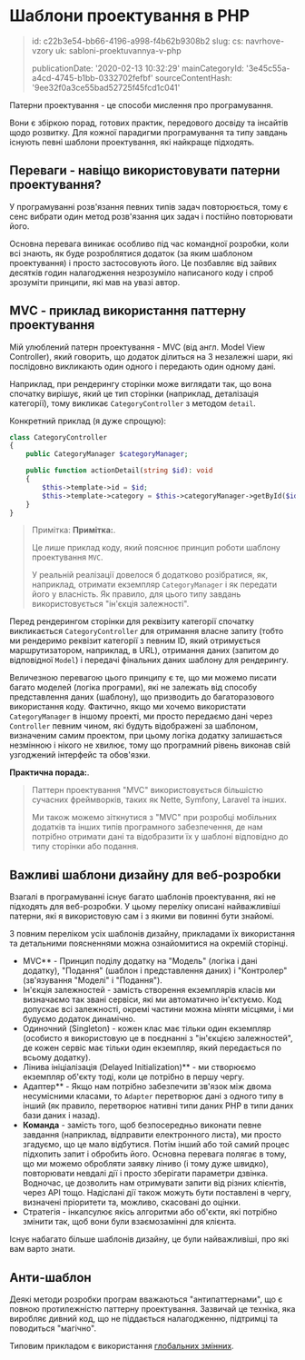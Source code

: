 Шаблони проектування в PHP
==========================

> id: c22b3e54-bb66-4196-a998-f4b62b9308b2
> slug:
> 	cs: navrhove-vzory
> 	uk: sabloni-proektuvannya-v-php
> 
> publicationDate: '2020-02-13 10:32:29'
> mainCategoryId: '3e45c55a-a4cd-4745-b1bb-0332702fefbf'
> sourceContentHash: '9ee32f0a3ce55bad52725f45fcd1c041'

Патерни проектування - це способи мислення про програмування.

Вони є збіркою порад, готових практик, передового досвіду та інсайтів щодо розвитку. Для кожної парадигми програмування та типу завдань існують певні шаблони проектування, які найкраще підходять.

Переваги - навіщо використовувати патерни проектування?
---------------------------------------

У програмуванні розв'язання певних типів задач повторюється, тому є сенс вибрати один метод розв'язання цих задач і постійно повторювати його.

Основна перевага виникає особливо під час командної розробки, коли всі знають, як буде розроблятися додаток (за яким шаблоном проектування) і просто застосовують його. Це позбавляє від зайвих десятків годин налагодження незрозуміло написаного коду і спроб зрозуміти принципи, які мав на увазі автор.

MVC - приклад використання паттерну проектування
--------------------------------------

Мій улюблений патерн проектування - MVC (від англ. Model View Controller), який говорить, що додаток ділиться на 3 незалежні шари, які послідовно викликають один одного і передають один одному дані.

Наприклад, при рендерингу сторінки може виглядати так, що вона спочатку вирішує, який це тип сторінки (наприклад, деталізація категорії), тому викликає `CategoryController` з методом `detail`.

Конкретний приклад (я дуже спрощую):

```php
class CategoryController
{
    public CategoryManager $categoryManager;

    public function actionDetail(string $id): void
    {
        $this->template->id = $id;
        $this->template->category = $this->categoryManager->getById($id);
    }
}
```

> Примітка: **Примітка:**.
>
> Це лише приклад коду, який пояснює принцип роботи шаблону проектування `MVC`.
>
> У реальній реалізації довелося б додатково розібратися, як, наприклад, отримати екземпляр `CategoryManager` і як передати його у власність. Як правило, для цього типу завдань використовується "ін'єкція залежності".

Перед рендерингом сторінки для реквізиту категорії спочатку викликається `CategoryController` для отримання власне запиту (тобто ми рендеримо реквізит категорії з певним ID, який отримується маршрутизатором, наприклад, в URL), отримання даних (запитом до відповідної `Model`) і передачі фінальних даних шаблону для рендерингу.

Величезною перевагою цього принципу є те, що ми можемо писати багато моделей (логіка програми), які не залежать від способу представлення даних (шаблону), що призводить до багаторазового використання коду. Фактично, якщо ми хочемо використати `CategoryManager` в іншому проекті, ми просто передаємо дані через `Controller` певним чином, які будуть відображені за шаблоном, визначеним самим проектом, при цьому логіка додатку залишається незмінною і нікого не хвилює, тому що програмний рівень виконав свій узгоджений інтерфейс та обов'язки.

**Практична порада:**.
>
> Паттерн проектування "MVC" використовується більшістю сучасних фреймворків, таких як Nette, Symfony, Laravel та інших.
>
> Ми також можемо зіткнутися з "MVC" при розробці мобільних додатків та інших типів програмного забезпечення, де нам потрібно отримати дані та відобразити їх у шаблоні відповідно до типу сторінки або подання.

Важливі шаблони дизайну для веб-розробки
---------------------------------------

Взагалі в програмуванні існує багато шаблонів проектування, які не підходять для веб-розробки. У цьому переліку описані найважливіші патерни, які я використовую сам і з якими ви повинні бути знайомі.

З повним переліком усіх шаблонів дизайну, прикладами їх використання та детальними поясненнями можна ознайомитися на окремій сторінці.

- MVC** - Принцип поділу додатку на "Модель" (логіка і дані додатку), "Подання" (шаблон і представлення даних) і "Контролер" (зв'язування "Моделі" і "Подання").
- Ін'єкція залежностей - замість створення екземплярів класів ми визначаємо так звані сервіси, які ми автоматично ін'єктуємо. Код допускає всі залежності, окремі частини можна міняти місцями, і ми будуємо додаток динамічно.
- Одиночний (Singleton) - кожен клас має тільки один екземпляр (особисто я використовую це в поєднанні з "ін'єкцією залежностей", де кожен сервіс має тільки один екземпляр, який передається по всьому додатку).
- Лінива ініціалізація (Delayed Initialization)** - ми створюємо екземпляр об'єкту тоді, коли це потрібно в першу чергу.
- Адаптер** - Якщо нам потрібно забезпечити зв'язок між двома несумісними класами, то `Adapter` перетворює дані з одного типу в інший (як правило, перетворює нативні типи даних PHP в типи даних бази даних і назад).
- **Команда** - замість того, щоб безпосередньо виконати певне завдання (наприклад, відправити електронного листа), ми просто згадуємо, що це мало відбутися. Потім інший або той самий процес підхопить запит і обробить його. Основна перевага полягає в тому, що ми можемо обробляти заявку ліниво (і тому дуже швидко), повторювати невдалі дії і просто зберігати параметри дзвінка. Водночас, це дозволить нам отримувати запити від різних клієнтів, через API тощо. Надіслані дії також можуть бути поставлені в чергу, визначені пріоритети та, можливо, скасовані до оцінки.
- Стратегія - інкапсулює якісь алгоритми або об'єкти, які потрібно змінити так, щоб вони були взаємозамінні для клієнта.

Існує набагато більше шаблонів дизайну, це були найважливіші, про які вам варто знати.

Анти-шаблон
------------

Деякі методи розробки програм вважаються "антипаттернами", що є повною протилежністю паттерну проектування. Зазвичай це техніка, яка виробляє дивний код, що не піддається налагодженню, підтримці та поводиться "магічно".

Типовим прикладом є використання <a href="/global-variable">глобальних змінних</a>.
